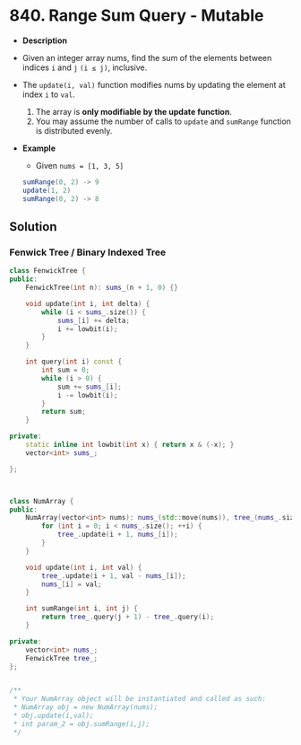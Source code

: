 # 840. Range Sum Query - Mutable

- **Description**
- Given an integer array nums, find the sum of the elements between indices `i` and `j` `(i ≤ j)`, inclusive.
- The `update(i, val)` function modifies nums by updating the element at index `i` to `val`.
    1. The array is **only modifiable by the update function**.
    2. You may assume the number of calls to `update` and `sumRange` function is distributed evenly.
- **Example**
    - Given `nums = [1, 3, 5]`

    ```java
    sumRange(0, 2) -> 9
    update(1, 2)
    sumRange(0, 2) -> 8
    ```


## Solution

### Fenwick Tree / Binary Indexed Tree


```cpp
class FenwickTree {
public:
    FenwickTree(int n): sums_(n + 1, 0) {}

    void update(int i, int delta) {
        while (i < sums_.size()) {
            sums_[i] += delta;
            i += lowbit(i);
        }
    }

    int query(int i) const {
        int sum = 0;
        while (i > 0) {
            sum += sums_[i];
            i -= lowbit(i);
        }
        return sum;
    }

private:
    static inline int lowbit(int x) { return x & (-x); }
    vector<int> sums_;

};



class NumArray {
public:
    NumArray(vector<int> nums): nums_(std::move(nums)), tree_(nums_.size()) {
        for (int i = 0; i < nums_.size(); ++i) {
            tree_.update(i + 1, nums_[i]);
        }
    }

    void update(int i, int val) {
        tree_.update(i + 1, val - nums_[i]);
        nums_[i] = val;
    }

    int sumRange(int i, int j) {
        return tree_.query(j + 1) - tree_.query(i);
    }

private:
    vector<int> nums_;
    FenwickTree tree_;
};


/**
 * Your NumArray object will be instantiated and called as such:
 * NumArray obj = new NumArray(nums);
 * obj.update(i,val);
 * int param_2 = obj.sumRange(i,j);
 */
```
